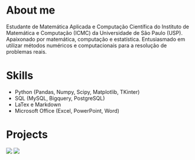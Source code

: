 # About me 
Estudante de Matemática Aplicada e Computação Científica do Instituto de Matemática e Computação (ICMC) da Universidade de São Paulo (USP). Apaixonado por matemática, computação e estatística. Entusiasmado em utilizar métodos numéricos e computacionais para a resolução de problemas reais.

# Skills

- Python (Pandas, Numpy, Scipy, Matplotlib, TKinter)
- SQL (MySQL, Bigquery, PostgreSQL)
- LaTex e Markdown
- Microsoft Office (Excel, PowerPoint, Word)

# Projects


<div>
  <a href="https://www.linkedin.com/in/gabrielcoout/" alt="LinkedIn"><img src="https://img.shields.io/badge/-LinkedIn-blue?style=flat&logo=Linkedin&logoColor=white" /></a>
  <a href="https://medium.com/@gabriel.coutinho.chaves)" alt="Medium"><img src="https://img.shields.io/badge/Medium-12100E?style=for-the-badge&logo=medium&logoColor=white"/></a>
  </div>
